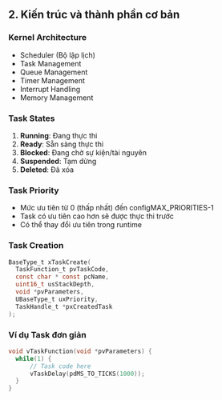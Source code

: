 ## 2. Kiến trúc và thành phần cơ bản

### Kernel Architecture
- Scheduler (Bộ lập lịch)
- Task Management
- Queue Management
- Timer Management
- Interrupt Handling
- Memory Management

### Task States
1. **Running**: Đang thực thi
2. **Ready**: Sẵn sàng thực thi
3. **Blocked**: Đang chờ sự kiện/tài nguyên
4. **Suspended**: Tạm dừng
5. **Deleted**: Đã xóa

### Task Priority
- Mức ưu tiên từ 0 (thấp nhất) đến configMAX_PRIORITIES-1
- Task có ưu tiên cao hơn sẽ được thực thi trước
- Có thể thay đổi ưu tiên trong runtime

### Task Creation
```c
BaseType_t xTaskCreate(
  TaskFunction_t pvTaskCode,
  const char * const pcName,
  uint16_t usStackDepth,
  void *pvParameters,
  UBaseType_t uxPriority,
  TaskHandle_t *pxCreatedTask
);
```

### Ví dụ Task đơn giản
```c
void vTaskFunction(void *pvParameters) {
  while(1) {
      // Task code here
      vTaskDelay(pdMS_TO_TICKS(1000));
  }
}